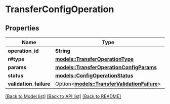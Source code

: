 # TransferConfigOperation

## Properties

Name | Type | Description | Notes
------------ | ------------- | ------------- | -------------
**operation_id** | **String** |  | 
**r#type** | [**models::TransferOperationType**](TransferOperationType.md) |  | 
**params** | [**models::TransferOperationConfigParams**](TransferOperationConfigParams.md) |  | 
**status** | [**models::ConfigOperationStatus**](ConfigOperationStatus.md) |  | 
**validation_failure** | Option<[**models::TransferValidationFailure**](TransferValidationFailure.md)> |  | [optional]

[[Back to Model list]](../README.md#documentation-for-models) [[Back to API list]](../README.md#documentation-for-api-endpoints) [[Back to README]](../README.md)


